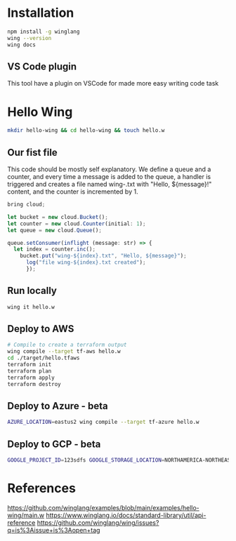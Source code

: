 # Installation
```bash
npm install -g winglang
wing --version
wing docs
```

## VS Code plugin
This tool have a plugin on VSCode for made more easy writing code task

# Hello Wing
```bash
mkdir hello-wing && cd hello-wing && touch hello.w
```
## Our fist file
This code should be mostly self explanatory. We define a queue and a counter, and every time a message is added to the queue, a handler is triggered and creates a file named wing-<counter-index>.txt with "Hello, ${message}!" content, and the counter is incremented by 1.

```js
bring cloud;

let bucket = new cloud.Bucket();
let counter = new cloud.Counter(initial: 1);
let queue = new cloud.Queue();

queue.setConsumer(inflight (message: str) => {
  let index = counter.inc();
    bucket.put("wing-${index}.txt", "Hello, ${message}");
	  log("file wing-${index}.txt created");
	  });
```
## Run locally
```bash
wing it hello.w
```

## Deploy to AWS
```bash
# Compile to create a terraform output
wing compile --target tf-aws hello.w
cd ./target/hello.tfaws
terraform init
terraform plan
terraform apply
terraform destroy
```


## Deploy to Azure - beta
```bash
AZURE_LOCATION=eastus2 wing compile --target tf-azure hello.w
```

## Deploy to GCP - beta
```bash
GOOGLE_PROJECT_ID=123sdfs GOOGLE_STORAGE_LOCATION=NORTHAMERICA-NORTHEAST2 wing compile --target tf-gcp hello.w
```


# References
https://github.com/winglang/examples/blob/main/examples/hello-wing/main.w
https://www.winglang.io/docs/standard-library/util/api-reference
https://github.com/winglang/wing/issues?q=is%3Aissue+is%3Aopen+tag
